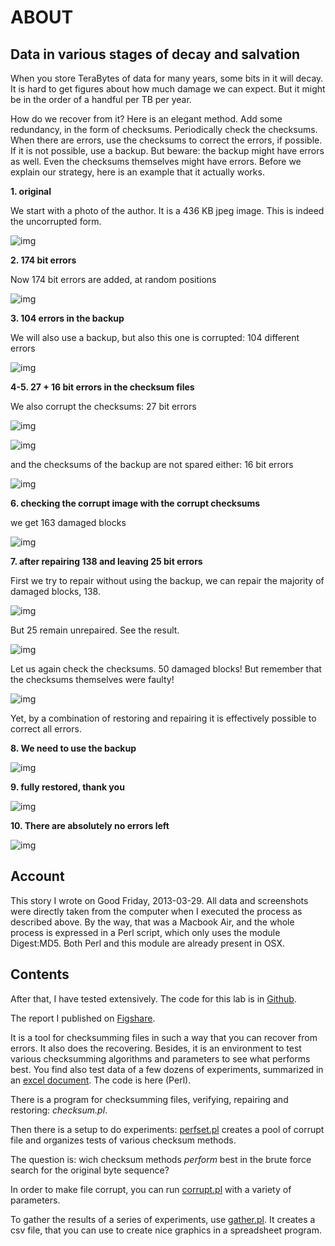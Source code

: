 # ABOUT

## Data in various stages of decay and salvation

When you store TeraBytes of data for many years, some bits in it will decay.
It is hard to get figures about how much damage we can expect.
But it might be in the order of a handful per TB per year.

How do we recover from it? Here is an elegant method.
Add some redundancy, in the form of checksums.
Periodically check the checksums.
When there are errors, use the checksums to correct the errors, if possible.
If it is not possible, use a backup.
But beware: the backup might have errors as well.
Even the checksums themselves might have errors.
Before we explain our strategy, here is an example that it actually works.

**1. original**

We start with a photo of the author. It is a 436 KB jpeg image. This is indeed the uncorrupted form.

![img](files/Dirk-orig.jpg)

**2. 174 bit errors**

Now 174 bit errors are added, at random positions

![img](files/Dirk-174.jpg)

**3. 104 errors in the backup**

We will also use a backup, but also this one is corrupted: 104 different errors

![img](files/Dirk-bu-104.jpg)

**4-5. 27 + 16 bit errors in the checksum files**

We also corrupt the checksums: 27 bit errors 

![img](files/Dirk-chk-27.jpg)

![img](files/Checksumdiff.jpg)

and the checksums of the backup are not spared either: 16 bit errors

![img](files/Dirk-bu-chk-16.jpg)

**6. checking the corrupt image with the corrupt checksums**

we get 163 damaged blocks 

![img](files/Checksumerrors.jpg)

**7. after repairing 138 and leaving 25 bit errors**

First we try to repair without using the backup, we can repair the majority of damaged blocks, 138.

![img](files/Dirk-25.jpg)

But 25 remain unrepaired. See the result.

![img](files/Repairresults.jpg)

Let us again check the checksums. 50 damaged blocks!
But remember that the checksums themselves were faulty!

![img](files/Recheck.jpg)

Yet, by a combination of restoring and repairing it is effectively possible to correct all errors.

**8. We need to use the backup**

![img](files/Restoreresults.jpg)

**9. fully restored, thank you**

![img](files/Dirk-restored.jpg)

**10. There are absolutely no errors left**

![img](files/Diff.jpg)

## Account

This story I wrote on Good Friday, 2013-03-29.
All data and screenshots were directly taken from the computer when I executed the process as described above.
By the way, that was a Macbook Air, and the whole process is expressed in a Perl script, which only uses the module Digest:MD5.
Both Perl and this module are already present in OSX.

## Contents
After that, I have tested extensively.
The code for this lab is in [Github](https://github.com/Dans-labs/bit-recover).

The report I published on [Figshare](http://dx.doi.org/10.6084/m9.figshare.903698).

It is a tool for checksumming files in such a way that you can recover from errors.
It also does the recovering.
Besides, it is an environment to test various checksumming algorithms and parameters to see what performs best.
You find also test data of a few dozens of experiments,
summarized in an [excel document](https://github.com/Dans-labs/bit-recover/blob/master/experiment/summary.xlsx).
The code is here (Perl).

There is a program for checksumming files, verifying, repairing and restoring: *checksum.pl*.

Then there is a setup to do experiments: [perfset.pl](perfset.md) creates a pool of corrupt file and organizes tests of various checksum methods.

The question is: wich checksum methods *perform* best in the brute force search for the original byte sequence?

In order to make file corrupt, you can run [corrupt.pl](corrupt.md) with a variety of parameters.

To gather the results of a series of experiments, use [gather.pl](gather.md). It creates a csv file, that you can use to create nice graphics
in a spreadsheet program.


